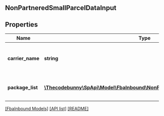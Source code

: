 ## NonPartneredSmallParcelDataInput

## Properties

Name | Type | Description | Notes
------------ | ------------- | ------------- | -------------
**carrier_name** | **string** | The carrier that you are using for the inbound shipment. |
**package_list** | [**\Thecodebunny\SpApi\Model\FbaInbound\NonPartneredSmallParcelPackageInput[]**](NonPartneredSmallParcelPackageInput.md) | A list of package tracking information. |

[[FbaInbound Models]](../) [[API list]](../../Api) [[README]](../../../README.md)
